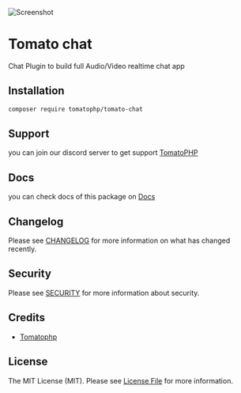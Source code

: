 ![Screenshot](https://github.com/tomatophp/tomato-chat/blob/master/art/screenshot.png)

# Tomato chat

Chat Plugin to build full Audio/Video realtime chat app

## Installation

```bash
composer require tomatophp/tomato-chat
```

## Support

you can join our discord server to get support [TomatoPHP](https://discord.gg/VZc8nBJ3ZU)

## Docs

you can check docs of this package on [Docs](https://docs.tomatophp.com/plugins/tomato-chat)

## Changelog

Please see [CHANGELOG](CHANGELOG.md) for more information on what has changed recently.

## Security

Please see [SECURITY](SECURITY.md) for more information about security.

## Credits

- [Tomatophp](mailto:info@3x1.io)

## License

The MIT License (MIT). Please see [License File](LICENSE.md) for more information.
